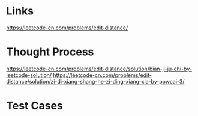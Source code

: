 # Links
https://leetcode-cn.com/problems/edit-distance/

# Thought Process
https://leetcode-cn.com/problems/edit-distance/solution/bian-ji-ju-chi-by-leetcode-solution/
https://leetcode-cn.com/problems/edit-distance/solution/zi-di-xiang-shang-he-zi-ding-xiang-xia-by-powcai-3/

# Test Cases

